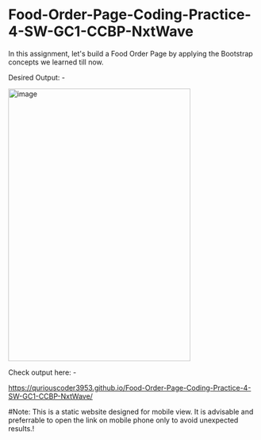 # Food-Order-Page-Coding-Practice-4-SW-GC1-CCBP-NxtWave

In this assignment, let's build a Food Order Page by applying the Bootstrap concepts we learned till now.


Desired Output: -




<img width="367" height="548" alt="image" src="https://github.com/user-attachments/assets/831ea5fd-b0da-41a3-9b6e-9acb73f86487" />






Check output here: -

https://quriouscoder3953.github.io/Food-Order-Page-Coding-Practice-4-SW-GC1-CCBP-NxtWave/


#Note: This is a static website designed for mobile view. It is advisable and preferrable to open the link on mobile phone only to avoid unexpected results.!
